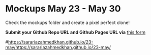 # Mockups May 23 - May 30

Check the mockups folder and create a pixel perfect clone! 

**Submit your Github Repo URL and Github Pages URL via**  [this form](https://forms.gle/hpnwWht8xTLjqHnH8)

#https://sarariazahmedkhan.github.io/23-may/https://sarariazahmedkhan.github.io/23-may/

